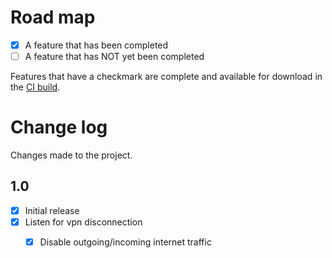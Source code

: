 # Road map

- [x] A feature that has been completed
- [ ] A feature that has NOT yet been completed

Features that have a checkmark are complete and available for
download in the
[CI build](http://vsixgallery.com/extension/{ID}/).

# Change log

Changes made to the project.

## 1.0

- [x] Initial release
- [x] Listen for vpn disconnection
  - [x] Disable outgoing/incoming internet traffic

  
